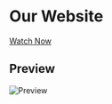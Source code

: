 # Our Website
[Watch Now](https://teamamanda.github.io/My-Website)

## Preview
![Preview](./img/Preview.png)
